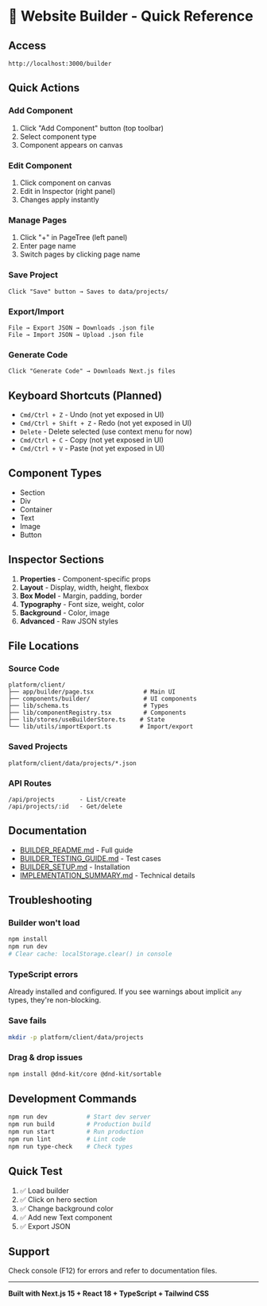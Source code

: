 # 🚀 Website Builder - Quick Reference

## Access
```
http://localhost:3000/builder
```

## Quick Actions

### Add Component
1. Click "Add Component" button (top toolbar)
2. Select component type
3. Component appears on canvas

### Edit Component
1. Click component on canvas
2. Edit in Inspector (right panel)
3. Changes apply instantly

### Manage Pages
1. Click "+" in PageTree (left panel)
2. Enter page name
3. Switch pages by clicking page name

### Save Project
```
Click "Save" button → Saves to data/projects/
```

### Export/Import
```
File → Export JSON → Downloads .json file
File → Import JSON → Upload .json file
```

### Generate Code
```
Click "Generate Code" → Downloads Next.js files
```

## Keyboard Shortcuts (Planned)
- `Cmd/Ctrl + Z` - Undo (not yet exposed in UI)
- `Cmd/Ctrl + Shift + Z` - Redo (not yet exposed in UI)
- `Delete` - Delete selected (use context menu for now)
- `Cmd/Ctrl + C` - Copy (not yet exposed in UI)
- `Cmd/Ctrl + V` - Paste (not yet exposed in UI)

## Component Types
- Section
- Div
- Container
- Text
- Image
- Button

## Inspector Sections
1. **Properties** - Component-specific props
2. **Layout** - Display, width, height, flexbox
3. **Box Model** - Margin, padding, border
4. **Typography** - Font size, weight, color
5. **Background** - Color, image
6. **Advanced** - Raw JSON styles

## File Locations

### Source Code
```
platform/client/
├── app/builder/page.tsx              # Main UI
├── components/builder/               # UI components
├── lib/schema.ts                     # Types
├── lib/componentRegistry.tsx         # Components
├── lib/stores/useBuilderStore.ts    # State
└── lib/utils/importExport.ts        # Import/export
```

### Saved Projects
```
platform/client/data/projects/*.json
```

### API Routes
```
/api/projects       - List/create
/api/projects/:id   - Get/delete
```

## Documentation
- [BUILDER_README.md](BUILDER_README.md) - Full guide
- [BUILDER_TESTING_GUIDE.md](BUILDER_TESTING_GUIDE.md) - Test cases
- [BUILDER_SETUP.md](BUILDER_SETUP.md) - Installation
- [IMPLEMENTATION_SUMMARY.md](IMPLEMENTATION_SUMMARY.md) - Technical details

## Troubleshooting

### Builder won't load
```bash
npm install
npm run dev
# Clear cache: localStorage.clear() in console
```

### TypeScript errors
Already installed and configured. If you see warnings about implicit `any` types, they're non-blocking.

### Save fails
```bash
mkdir -p platform/client/data/projects
```

### Drag & drop issues
```bash
npm install @dnd-kit/core @dnd-kit/sortable
```

## Development Commands
```bash
npm run dev           # Start dev server
npm run build         # Production build
npm run start         # Run production
npm run lint          # Lint code
npm run type-check    # Check types
```

## Quick Test
1. ✅ Load builder
2. ✅ Click on hero section
3. ✅ Change background color
4. ✅ Add new Text component
5. ✅ Export JSON

## Support
Check console (F12) for errors and refer to documentation files.

---

**Built with Next.js 15 + React 18 + TypeScript + Tailwind CSS**
